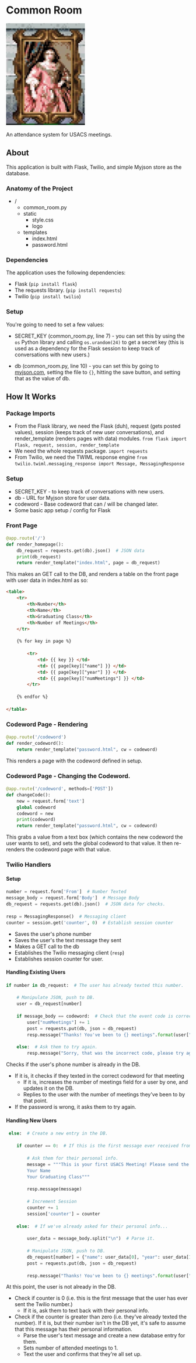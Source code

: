 # Common Room

![Fat Lady from Harry Potter](static/CommonRoom.png)

An attendance system for USACS meetings.

## About
This application is built with Flask, Twilio, and simple Myjson store as the database.

### Anatomy of the Project

- /
    - common_room.py
    - static
        - style.css
        - logo
    - templates
        - index.html
        - password.html


### Dependencies
The application uses the following dependencies:

* Flask (`pip install flask`)
* The requests library. (`pip install requests`)
* Twilio (`pip install twilio`)

### Setup
You're going to need to set a few values:

* SECRET_KEY (common_room.py, line 7) - you can set this by using the `os` Python library and calling `os.urandom(24)` to get a secret key (this is used as a dependency for the Flask session to keep track of conversations with new users.)

* db (common_room.py, line 10) - you can set this by going to [myjson.com](http://myjson.com/), setting the file to `{}`, hitting the save button, and setting that as the value of db.


## How It Works

### Package Imports

* From the Flask library, we need the Flask (duh), request (gets posted values), session (keeps track of new user conversations), and render_template (renders pages with data) modules. `from flask import Flask, request, session, render_template`
* We need the whole requests package. `import requests`
* From Twilio, we need the TWIML response engine `from twilio.twiml.messaging_response import Message, MessagingResponse`

### Setup

* SECRET_KEY - to keep track of conversations with new users.
* db - URL for Myjson store for user data.
* codeword - Base codeword that can / will be changed later.
* Some basic app setup / config for Flask

### Front Page
```python
@app.route('/')
def render_homepage():
    db_request = requests.get(db).json()  # JSON data
    print(db_request)
    return render_template("index.html", page = db_request)

```

This makes an GET call to the DB, and renders a table on the front page with user data in index.html as so:

```html
<table>     
    <tr>
        <th>Number</th>
        <th>Name</th>
        <th>Graduating Class</th>
        <th>Number of Meetings</th>
    </tr>

    {% for key in page %}

        <tr>
            <td> {{ key }} </td>
            <td> {{ page[key]["name"] }} </td>
            <td> {{ page[key]["year"] }} </td>
            <td> {{ page[key]["numMeetings"] }} </td>
        </tr>

    {% endfor %}

</table>
```

### Codeword Page - Rendering
```python
@app.route('/codeword')
def render_codeword():
    return render_template("password.html", cw = codeword)
```

This renders a page with the codeword defined in setup.

### Codeword Page - Changing the Codeword.
```python
@app.route('/codeword', methods=['POST'])
def changeCode():
    new = request.form['text']
    global codeword 
    codeword = new
    print(codeword)
    return render_template("password.html", cw = codeword)
```

This grabs a value from a text box (which contains the new codeword the user wants to set), and sets the global codeword to that value. It then re-renders the codeword page with that value.


### Twilio Handlers

#### Setup
```python
number = request.form['From']  # Number Texted
message_body = request.form['Body']  # Message Body
db_request = requests.get(db).json()  # JSON data for checks.
    
resp = MessagingResponse()  # Messaging client
counter = session.get('counter', 0)  # Establish session counter
```
* Saves the user's phone number
* Saves the user's the text message they sent
* Makes a GET call to the db 
* Establishes the Twilio messaging client (`resp`)
* Establishes session counter for user.

#### Handling Existing Users
```python
if number in db_request:  # The user has already texted this number.

    # Manipulate JSON, push to DB.
    user = db_request[number]

    if message_body == codeword:  # Check that the event code is correct. If it is...
        user["numMeetings"] += 1
        post = requests.put(db, json = db_request)
        resp.message("Thanks! You've been to {} meetings".format(user["numMeetings"]))  # Let them know their attendance has been recorded.

    else:  # Ask them to try again.
        resp.message("Sorry, that was the incorrect code, please try again.")

```
Checks if the user's phone number is already in the DB. 
* If it is, it checks if they texted in the correct codeword for that meeting 
    * If it is, increases the number of meetings field for a user by one, and updates it on the DB.
    * Replies to the user with the number of meetings they've been to by that point. 
* If the password is wrong, it asks them to try again.

#### Handling New Users
```python
 else:  # Create a new entry in the DB.

    if counter == 0:  # If this is the first message ever received from the user... 

        # Ask them for their personal info.
        message = """This is your first USACS Meeting! Please send the following information:
        Your Name
        Your Graduating Class"""

        resp.message(message)

        # Increment Session
        counter += 1
        session['counter'] = counter

    else:  # If we've already asked for their personal info...

        user_data = message_body.split("\n")  # Parse it.

        # Manipulate JSON, push to DB.
        db_request[number] = {"name": user_data[0], "year": user_data[1], "numMeetings": 1}
        post = requests.put(db, json = db_request)

        resp.message("Thanks! You've been to {} meetings".format(user["numMeetings"]))  # Let them know their attendance has been recorded.
```
At this point, the user is not already in the DB. 
* Check if counter is 0 (i.e. this is the first message that the user has ever sent the Twilio number.) 
    * If it is, ask them to text back with their personal info.
* Check if the counter is greater than zero (i.e. they've already texted the number). If it is, but their number isn't in the DB yet, it's safe to assume that this message has their personal information.
    * Parse the user's text message and create a new database entry for them.
    * Sets number of attended meetings to 1.
    * Text the user and confirms that they're all set up.